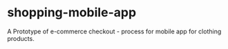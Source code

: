 # shopping-mobile-app
A Prototype of e-commerce checkout - process for mobile app for clothing products.